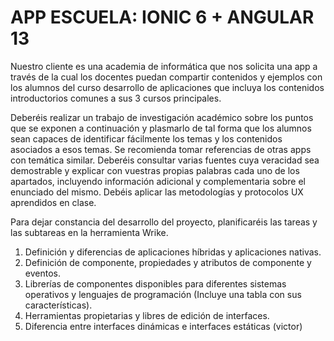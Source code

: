 # APP ESCUELA: IONIC 6 + ANGULAR 13
Nuestro cliente es una academia de informática que nos solicita una app a través de la cual los docentes
puedan compartir contenidos y ejemplos con los alumnos del curso desarrollo de aplicaciones que
incluya los contenidos introductorios comunes a sus 3 cursos principales.

Deberéis realizar un trabajo de investigación académico sobre los puntos que se exponen a continuación
y plasmarlo de tal forma que los alumnos sean capaces de identificar fácilmente los temas y los
contenidos asociados a esos temas. Se recomienda tomar referencias de otras apps con temática similar.
Deberéis consultar varias fuentes cuya veracidad sea demostrable y explicar con vuestras propias
palabras cada uno de los apartados, incluyendo información adicional y complementaria sobre el
enunciado del mismo. Debéis aplicar las metodologías y protocolos UX aprendidos en clase.

Para dejar constancia del desarrollo del proyecto, planificaréis las tareas y las subtareas en la
herramienta Wrike.

1. Definición y diferencias de aplicaciones híbridas y aplicaciones nativas.
2. Definición de componente, propiedades y atributos de componente y eventos.
3. Librerías de componentes disponibles para diferentes sistemas operativos y lenguajes de
programación (Incluye una tabla con sus características).
4. Herramientas propietarias y libres de edición de interfaces.
5. Diferencia entre interfaces dinámicas e interfaces estáticas (victor)
